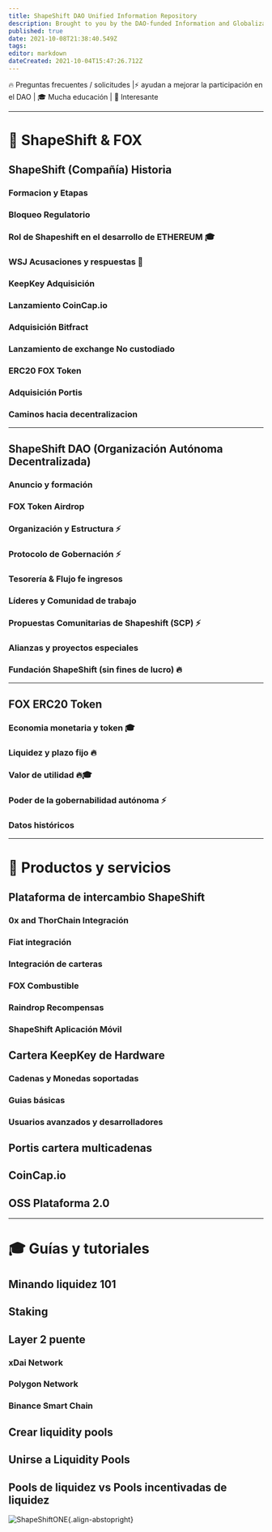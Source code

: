 ```yaml
---
title: ShapeShift DAO Unified Information Repository
description: Brought to you by the DAO-funded Information and Globalization Workstream
published: true
date: 2021-10-08T21:38:40.549Z
tags: 
editor: markdown
dateCreated: 2021-10-04T15:47:26.712Z
---
```


🔥 Preguntas frecuentes / solicitudes |⚡ ayudan a mejorar la participación en el DAO | 🎓 Mucha educación | 🧐 Interesante

---

# 🦊 ShapeShift & FOX

## ShapeShift (Compañía) Historia

### Formacion y Etapas

### Bloqueo Regulatorio

### Rol de Shapeshift en el desarrollo de ETHEREUM 🎓

### WSJ Acusaciones y respuestas  🧐

### KeepKey Adquisición

### Lanzamiento CoinCap.io 

### Adquisición Bitfract

### Lanzamiento de exchange No custodiado

### ERC20 FOX Token

### Adquisición Portis

### Caminos hacia decentralizacion

---

## ShapeShift DAO (Organización Autónoma Decentralizada)

### Anuncio y formación

### FOX Token Airdrop

### Organización y Estructura ⚡

### Protocolo de Gobernación ⚡

### Tesorería & Flujo fe ingresos

### Líderes y Comunidad de trabajo

### Propuestas Comunitarias de Shapeshift (SCP) ⚡

### Alianzas y proyectos especiales

### Fundación ShapeShift (sin fines de lucro) 🔥

---

## FOX ERC20 Token

### Economia monetaria y token 🎓

### Liquidez y plazo fijo 🔥

### Valor de utilidad 🔥🎓

### Poder de la gobernabilidad autónoma ⚡

### Datos históricos

---

# 📡 Productos y servicios

## Plataforma de intercambio ShapeShift

### 0x and ThorChain Integración

### Fiat integración

### Integración de carteras

### FOX Combustible

### Raindrop Recompensas

### ShapeShift Aplicación Móvil

##  Cartera KeepKey de Hardware

### Cadenas y Monedas soportadas

### Guias básicas

### Usuarios avanzados y desarrolladores

## Portis cartera multicadenas

## CoinCap.io

## OSS Plataforma 2.0

---

# 🎓 Guías y tutoriales

## Minando liquidez 101

## Staking

## Layer 2 puente

### xDai Network

### Polygon Network

### Binance Smart Chain

## Crear liquidity pools

## Unirse a Liquidity Pools

## Pools de liquidez vs Pools incentivadas de liquidez

[^1]: What did the fox say?

![ShapeShiftONE](https://docs.shapeshift.one/fox_icon_white.svg){.align-abstopright}


